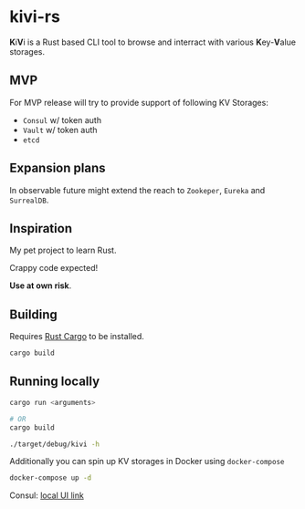 # kivi-rs

**K**i**V**i is a Rust based CLI tool to browse and interract with various **K**ey-**V**alue storages.

## MVP

For MVP release will try to provide support of following KV Storages:
- `Consul` w/ token auth
- `Vault` w/ token auth
- `etcd`

## Expansion plans

In observable future might extend the reach to `Zookeper`, `Eureka` and `SurrealDB`.

## Inspiration

My pet project to learn Rust.

Crappy code expected!

**Use at own risk**.

## Building

Requires [Rust Cargo](https://doc.rust-lang.org/cargo/getting-started/installation.html) to be installed.

```sh
cargo build
```


## Running locally

```sh
cargo run <arguments>

# OR
cargo build

./target/debug/kivi -h
```

Additionally you can spin up KV storages in Docker using `docker-compose`

```sh
docker-compose up -d
```

Consul: [local UI link](http://127.0.0.1:8500/ui/)
